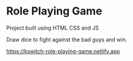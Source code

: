 # Role Playing Game

Project built using HTML CSS and JS

Draw dice to fight against the bad guys and win.

https://kswitch-role-playing-game.netlify.app